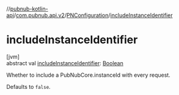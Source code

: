 //[pubnub-kotlin-api](../../../index.md)/[com.pubnub.api.v2](../index.md)/[PNConfiguration](index.md)/[includeInstanceIdentifier](include-instance-identifier.md)

# includeInstanceIdentifier

[jvm]\
abstract val [includeInstanceIdentifier](include-instance-identifier.md): [Boolean](https://kotlinlang.org/api/latest/jvm/stdlib/kotlin/-boolean/index.html)

Whether to include a PubNubCore.instanceId with every request.

Defaults to `false`.
